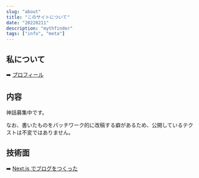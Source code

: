 ```yaml
---
slug: "about"
title: "このサイトについて"
date: "20220211"
description: "mythfinder"
tags: ["info", "meta"]
---
```


## 私について

:arrow_right: [プロフィール](/about)

## 内容

神話募集中です。

なお、書いたものをパッチワーク的に改稿する癖があるため、公開しているテクストは不変ではありません。

## 技術面

:arrow_right: [Next.js でブログをつくった](/blog/posts/blog-renewal)
